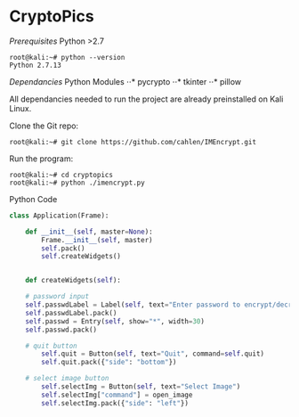 # CryptoPics

*Prerequisites* 
  Python >2.7

```
root@kali:~# python --version 
Python 2.7.13
```

*Dependancies* 
Python Modules 
⋅⋅* pycrypto 
⋅⋅* tkinter 
⋅⋅* pillow 

All dependancies needed to run the project are already preinstalled on Kali Linux.

Clone the Git repo: 

```
root@kali:~# git clone https://github.com/cahlen/IMEncrypt.git
```

Run the program: 

``` 
root@kali:~# cd cryptopics
root@kali:~# python ./imencrypt.py
```
Python Code

```python
class Application(Frame):

    def __init__(self, master=None):
        Frame.__init__(self, master)
        self.pack()
        self.createWidgets()


    def createWidgets(self):

	# password input
	self.passwdLabel = Label(self, text="Enter password to encrypt/decrypt image:")
	self.passwdLabel.pack()
	self.passwd = Entry(self, show="*", width=30)
	self.passwd.pack()

	# quit button
        self.quit = Button(self, text="Quit", command=self.quit)
        self.quit.pack({"side": "bottom"})

	# select image button
        self.selectImg = Button(self, text="Select Image")
        self.selectImg["command"] = open_image
        self.selectImg.pack({"side": "left"})
```

